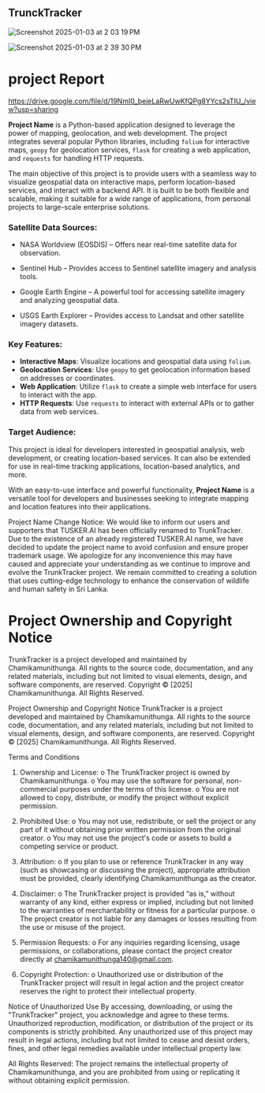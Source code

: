 ## TrunckTracker

![Screenshot 2025-01-03 at 2 03 19 PM](https://github.com/user-attachments/assets/f26d65a1-5dd9-43e0-87ec-0affa737b0e0)





![Screenshot 2025-01-03 at 2 39 30 PM](https://github.com/user-attachments/assets/3d8d4bf2-45f3-4685-9f32-6997012d75be)

project Report 
===============


https://drive.google.com/file/d/19NmI0_bejeLaRwUwKfQPg8YYcs2sTIU_/view?usp=sharing



**Project Name** is a Python-based application designed to leverage the power of mapping, geolocation, and web development. The project integrates several popular Python libraries, including `folium` for interactive maps, `geopy` for geolocation services, `flask` for creating a web application, and `requests` for handling HTTP requests.

The main objective of this project is to provide users with a seamless way to visualize geospatial data on interactive maps, perform location-based services, and interact with a backend API. It is built to be both flexible and scalable, making it suitable for a wide range of applications, from personal projects to large-scale enterprise solutions.

### Satellite Data Sources:

- NASA Worldview (EOSDIS) – Offers near real-time satellite data for observation.

- Sentinel Hub – Provides access to Sentinel satellite imagery and analysis tools.

- Google Earth Engine – A powerful tool for accessing satellite imagery and analyzing geospatial data.

- USGS Earth Explorer – Provides access to Landsat and other satellite imagery datasets.

### Key Features:
- **Interactive Maps**: Visualize locations and geospatial data using `folium`.
- **Geolocation Services**: Use `geopy` to get geolocation information based on addresses or coordinates.
- **Web Application**: Utilize `flask` to create a simple web interface for users to interact with the app.
- **HTTP Requests**: Use `requests` to interact with external APIs or to gather data from web services.

### Target Audience:
This project is ideal for developers interested in geospatial analysis, web development, or creating location-based services. It can also be extended for use in real-time tracking applications, location-based analytics, and more.

With an easy-to-use interface and powerful functionality, **Project Name** is a versatile tool for developers and businesses seeking to integrate mapping and location features into their applications.



Project Name Change Notice:
We would like to inform our users and supporters that TUSKER.AI has been officially renamed to TrunkTracker.
Due to the existence of an already registered TUSKER.AI name, we have decided to update the project name to avoid confusion and ensure proper trademark usage. We apologize for any inconvenience this may have caused and appreciate your understanding as we continue to improve and evolve the TrunkTracker project.
We remain committed to creating a solution that uses cutting-edge technology to enhance the conservation of wildlife and human safety in 
Sri Lanka.

Project Ownership and Copyright Notice
=========================================

TrunkTracker is a project developed and maintained by Chamikamunithunga. All rights to the source code, documentation, and any related materials, including but not limited to visual elements, design, and software components, are reserved.
Copyright © [2025] Chamikamunithunga. All Rights Reserved.










Project Ownership and Copyright Notice
TrunkTracker is a project developed and maintained by Chamikamunithunga. All rights to the source code, documentation, and any related materials, including but not limited to visual elements, design, and software components, are reserved.
Copyright © [2025] Chamikamunithunga. All Rights Reserved.

Terms and Conditions
1.	Ownership and License:
o	The TrunkTracker project is owned by Chamikamunithunga.
o	You may use the software for personal, non-commercial purposes under the terms of this license.
o	You are not allowed to copy, distribute, or modify the project without explicit permission.
2.	Prohibited Use:
o	You may not use, redistribute, or sell the project or any part of it without obtaining prior written permission from the original creator.
o	You may not use the project's code or assets to build a competing service or product.
3.	Attribution:
o	If you plan to use or reference TrunkTracker in any way (such as showcasing or discussing the project), appropriate attribution must be provided, clearly identifying Chamikamunithunga as the creator.



4.	Disclaimer:
o	The TrunkTracker project is provided “as is,” without warranty of any kind, either express or implied, including but not limited to the warranties of merchantability or fitness for a particular purpose.
o	The project creator is not liable for any damages or losses resulting from the use or misuse of the project.
5.	Permission Requests:
o	For any inquiries regarding licensing, usage permissions, or collaborations, please contact the project creator directly at chamikamunithunga140@gmail.com.
6.	Copyright Protection:
o	Unauthorized use or distribution of the TrunkTracker project will result in legal action and the project creator reserves the right to protect their intellectual property.
 
Notice of Unauthorized Use
By accessing, downloading, or using the "TrunkTracker" project, you acknowledge and agree to these terms. Unauthorized reproduction, modification, or distribution of the project or its components is strictly prohibited. Any unauthorized use of this project may result in legal actions, including but not limited to cease and desist orders, fines, and other legal remedies available under intellectual property law.
 
All Rights Reserved:
The project remains the intellectual property of Chamikamunithunga, and you are prohibited from using or replicating it without obtaining explicit permission.



